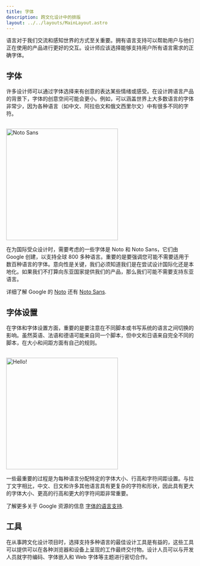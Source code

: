 ```yaml
---
title: 字体
description: 跨文化设计中的排版
layout: ../../layouts/MainLayout.astro
---
```


语言对于我们交流和感知世界的方式至关重要。拥有语言支持可以帮助用户与他们正在使用的产品进行更好的交互。设计师应该选择能够支持用户所有语言需求的正确字体。

## 字体

许多设计师可以通过字体选择来有创意的表达某些情绪或感受。在设计跨语言产品的背景下，字体的创意空间可能会更小。例如，可以涵盖世界上大多数语言的字体非常少，因为各种语言（如中文、阿拉伯文和俄文西里尔文）中有很多不同的字符。

<br />
<img src="/language/notosans.png" width="300" title="Noto Sans" class="center">
<br />

在为国际受众设计时，需要考虑的一些字体是 Noto 和 Noto Sans，它们由 Google 创建，以支持全球 800 多种语言。重要的是要强调您可能不需要适用于数百种语言的字体。意向性是关键，我们必须知道我们是在尝试设计国际化还是本地化。如果我们不打算向东亚国家提供我们的产品，那么我们可能不需要支持东亚语言。

详细了解 Google 的 [Noto](https://fonts.google.com/noto/fonts) 还有 [Noto Sans](https://fonts.google.com/noto/specimen/Noto+Sans).

## 字体设置

在字体和字体设置方面，重要的是要注意在不同脚本或书写系统的语言之间切换的影响。虽然英语、法语和德语可能来自同一个脚本，但中文和日语来自完全不同的脚本，在大小和间距方面有自己的规则。

<br />
<img src="/language/hellofont.png" width="300" title="Hello!" class="center">
<br />

一些最重要的过程是为每种语言分配特定的字体大小、行高和字符间距设置。与拉丁文字相比，中文、日文和许多其他语言具有更复杂的字符和形状，因此具有更大的字体大小、更高的行高和更大的字符间距非常重要。

了解更多关于 Google 资源的信息 [字体的语言支持](https://fonts.google.com/knowledge/using_type/language_support_in_fonts).

## 工具

在从事跨文化设计项目时，选择支持多种语言的最佳设计工具是有益的，这些工具可以提供可以在各种浏览器和设备上呈现的工作最终交付物。设计人员可以与开发人员就字符编码、字体嵌入和 Web 字体等主题进行密切合作。